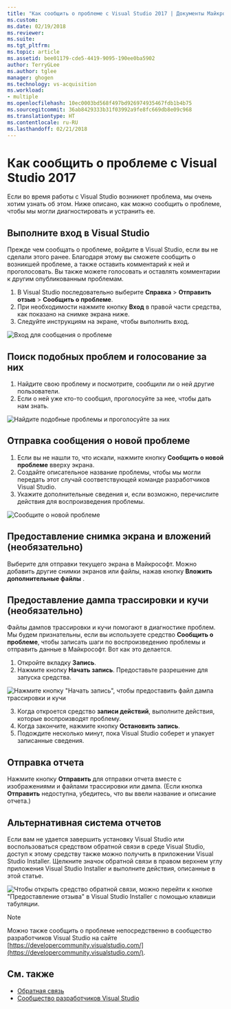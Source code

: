 ```yaml
---
title: "Как сообщить о проблеме с Visual Studio 2017 | Документы Майкрософт"
ms.custom: 
ms.date: 02/19/2018
ms.reviewer: 
ms.suite: 
ms.tgt_pltfrm: 
ms.topic: article
ms.assetid: bee01179-cde5-4419-9095-190ee0ba5902
author: TerryGLee
ms.author: tglee
manager: ghogen
ms.technology: vs-acquisition
ms.workload:
- multiple
ms.openlocfilehash: 10ec0003bd568f497bd926974935467fdb1b4b75
ms.sourcegitcommit: 36ab8429333b31f03992a9fe8fc669db8e09c968
ms.translationtype: HT
ms.contentlocale: ru-RU
ms.lasthandoff: 02/21/2018
---
```

# <a name="how-to-report-a-problem-with-visual-studio-2017"></a>Как сообщить о проблеме с Visual Studio 2017
Если во время работы с Visual Studio возникнет проблема, мы очень хотим узнать об этом. Ниже описано, как можно сообщить о проблеме, чтобы мы могли диагностировать и устранить ее.

## <a name="sign-in-to-visual-studio"></a>Выполните вход в Visual Studio
Прежде чем сообщать о проблеме, войдите в Visual Studio, если вы не сделали этого ранее. Благодаря этому вы сможете сообщить о возникшей проблеме, а также оставить комментарий к ней и проголосовать. Вы также можете голосовать и оставлять комментарии к другим опубликованным проблемам.

1. В Visual Studio последовательно выберите **Справка** > **Отправить отзыв** > **Сообщить о проблеме**.
2. При необходимости нажмите кнопку **Вход** в правой части средства, как показано на снимке экрана ниже.
3. Следуйте инструкциям на экране, чтобы выполнить вход.

 ![Вход для сообщения о проблеме](../ide/media/sign-in-new-ux.png "Вход для сообщения о проблеме")  

## Поиск подобных проблем и голосование за них<a name="search_and_vote"></a>

1. Найдите свою проблему и посмотрите, сообщили ли о ней другие пользователи.
2. Если о ней уже кто-то сообщил, проголосуйте за нее, чтобы дать нам знать.

  ![Найдите подобные проблемы и проголосуйте за них](../ide/media/search-and-vote.png "Найдите подобные проблемы и проголосуйте за них")

## Отправка сообщения о новой проблеме<a name="report_new_problem"></a>
1. Если вы не нашли то, что искали, нажмите кнопку **Сообщить о новой проблеме** вверху экрана.
2. Создайте описательное название проблемы, чтобы мы могли передать этот случай соответствующей команде разработчиков Visual Studio.
3. Укажите дополнительные сведения и, если возможно, перечислите действия для воспроизведения проблемы.

  ![Сообщите о новой проблеме](../ide/media/report-new-problem.png "Сообщите о новой проблеме")

## Предоставление снимка экрана и вложений (необязательно) <a name="provide_screenshots"></a>
 Выберите для отправки текущего экрана в Майкрософт. Можно добавить другие снимки экранов или файлы, нажав кнопку **Вложить дополнительные файлы** .

## Предоставление дампа трассировки и кучи (необязательно) <a name="provide_a_trace_and_heap_dump"></a>

Файлы дампов трассировки и кучи помогают в диагностике проблем. Мы будем признательны, если вы используете средство **Сообщить о проблеме**, чтобы записать шаги по воспроизведению проблемы и отправить данные в Майкрософт.  Вот как это делается.

1. Откройте вкладку **Запись**.
2. Нажмите кнопку **Начать запись**. Предоставьте разрешение для запуска средства.

  ![Нажмите кнопку "Начать запись", чтобы предоставить файл дампа трассировки и кучи](../ide/media/record-dialog-box.png "Предоставьте файлы дампов трассировки и кучи")

3. Когда откроется средство **записи действий**, выполните действия, которые воспроизводят проблему.
4. Когда закончите, нажмите кнопку **Остановить запись**.
5. Подождите несколько минут, пока Visual Studio соберет и упакует записанные сведения.

## Отправка отчета <a name="submit_the_report"></a>
 Нажмите кнопку **Отправить** для отправки отчета вместе с изображениями и файлами трассировки или дампа. (Если кнопка **Отправить** недоступна, убедитесь, что вы ввели название и описание отчета.)

## Альтернативная система отчетов <a name="alternate_reporting"></a>
 Если вам не удается завершить установку Visual Studio или воспользоваться средством обратной связи в среде Visual Studio, доступ к этому средству также можно получить в приложении Visual Studio Installer. Щелкните значок обратной связи в правом верхнем углу приложения Visual Studio Installer и выполните действия, описанные в этой статье.

 ![Чтобы открыть средство обратной связи, можно перейти к кнопке "Предоставление отзыва" в Visual Studio Installer с помощью клавиши табуляции.](../install/media/report-a-problem.png)

 >[!Note]
 >Можно также сообщить о проблеме непосредственно в сообщество разработчиков Visual Studio на сайте [https://developercommunity.visualstudio.com/](https://developercommunity.visualstudio.com/).

## <a name="see-also"></a>См. также
* [Обратная связь](../ide/talk-to-us.md)
* [Сообщество разработчиков Visual Studio](https://developercommunity.visualstudio.com/)
